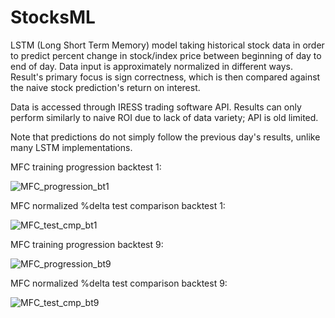 # StocksML

LSTM (Long Short Term Memory) model taking historical stock data in order to predict percent change in stock/index price between beginning of day to end of day.
Data input is approximately normalized in different ways. 
Result's primary focus is sign correctness, which is then compared against the naive stock prediction's return on interest. 

Data is accessed through IRESS trading software API. Results can only perform similarly to naive ROI due to lack of data variety; API is old limited.

Note that predictions do not simply follow the previous day's results, unlike many LSTM implementations.   


MFC training progression backtest 1:  

![MFC_progression_bt1](https://github.com/hedgehogeli/StocksML/assets/101956761/22ca6294-1221-4781-93d0-694fb62403b7)


MFC normalized %delta test comparison backtest 1:

![MFC_test_cmp_bt1](https://github.com/hedgehogeli/StocksML/assets/101956761/eb29816f-58f7-4bfb-b30a-9d4aef798794)  


MFC training progression backtest 9:

![MFC_progression_bt9](https://github.com/hedgehogeli/StocksML/assets/101956761/08870709-e987-462c-82a9-609b1c5c3575)  


MFC normalized %delta test comparison backtest 9:

![MFC_test_cmp_bt9](https://github.com/hedgehogeli/StocksML/assets/101956761/35f002b3-cf89-4a04-8e71-2c183cda24af)
